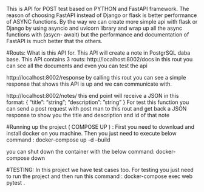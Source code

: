 This is API for POST test  based on PYTHON and FastAPI framework. 
The reason of choosing FastAPI instead of Django or flask is better performance of ASYNC functions. 
By the way we can create more simple api with flask or Django by using asyncio and uvicorn library and wrap up all the async functions with (asycn- await) but the performance and documentation of FastAPI is much better that the others. 


#Routs:
What is this API for.
This API will create a note in PostgrSQL daba base. 
This API contains 3 routs:
http://localhost:8002/docs
	in this rout you can see all the documents and even you can test the api 
  
http://localhost:8002/response
by calling this rout you can see a simple response that shows this API is up and we can communicate with. 

http://localhost:8002/notes/
	this end point will receive a JSON in this format: 
		{
			“title”: “string”;
			“description”: ”string”
		}
	For test this function you can send a post request with post man to this rout and get back a JSON response to show you the title and description and id of that note



#Running up the project ( COMPOSE UP ) : 
First you need to download and install docker on you machine.
Then you just need to execute below command :
docker-compose up -d –build

you can shut down the container with the below command: 
docker-compose down 


#TESTING: 
In this project we have test cases too. For testing you just need to run  the project and then run this command : 
docker-compose exec web pytest .

